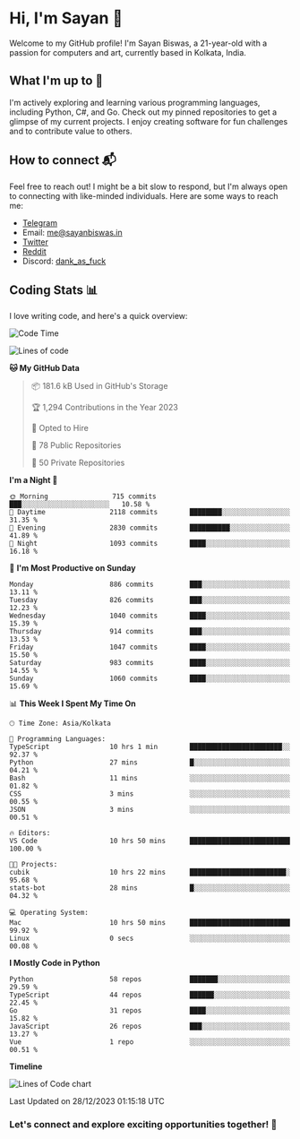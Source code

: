 # Hi, I'm Sayan 👋

Welcome to my GitHub profile! I'm Sayan Biswas, a 21-year-old with a passion for computers and art, currently based in Kolkata, India.

## What I'm up to 🚀

I'm actively exploring and learning various programming languages, including Python, C#, and Go. Check out my pinned repositories to get a glimpse of my current projects. I enjoy creating software for fun challenges and to contribute value to others.

## How to connect 📬

Feel free to reach out! I might be a bit slow to respond, but I'm always open to connecting with like-minded individuals. Here are some ways to reach me:

- [Telegram](https://t.me/dank_as_fuck)
- Email: [me@sayanbiswas.in](mailto:me@sayanbiswas.in)
- [Twitter](https://twitter.com/TheDankDel)
- [Reddit](https://www.reddit.com/user/dank_as_fuck_/)
- Discord: [dank_as_fuck](https://discordapp.com/users/506536929152466945)

## Coding Stats 📊

I love writing code, and here's a quick overview:

<!--START_SECTION:waka-->
![Code Time](http://img.shields.io/badge/Code%20Time-1%2C354%20hrs%2017%20mins-blue)

![Lines of code](https://img.shields.io/badge/From%20Hello%20World%20I%27ve%20Written-6.6%20million%20lines%20of%20code-blue)

**🐱 My GitHub Data** 

> 📦 181.6 kB Used in GitHub's Storage 
 > 
> 🏆 1,294 Contributions in the Year 2023
 > 
> 💼 Opted to Hire
 > 
> 📜 78 Public Repositories 
 > 
> 🔑 50 Private Repositories 
 > 
**I'm a Night 🦉** 

```text
🌞 Morning                715 commits         ███░░░░░░░░░░░░░░░░░░░░░░   10.58 % 
🌆 Daytime                2118 commits        ████████░░░░░░░░░░░░░░░░░   31.35 % 
🌃 Evening                2830 commits        ██████████░░░░░░░░░░░░░░░   41.89 % 
🌙 Night                  1093 commits        ████░░░░░░░░░░░░░░░░░░░░░   16.18 % 
```
📅 **I'm Most Productive on Sunday** 

```text
Monday                   886 commits         ███░░░░░░░░░░░░░░░░░░░░░░   13.11 % 
Tuesday                  826 commits         ███░░░░░░░░░░░░░░░░░░░░░░   12.23 % 
Wednesday                1040 commits        ████░░░░░░░░░░░░░░░░░░░░░   15.39 % 
Thursday                 914 commits         ███░░░░░░░░░░░░░░░░░░░░░░   13.53 % 
Friday                   1047 commits        ████░░░░░░░░░░░░░░░░░░░░░   15.50 % 
Saturday                 983 commits         ████░░░░░░░░░░░░░░░░░░░░░   14.55 % 
Sunday                   1060 commits        ████░░░░░░░░░░░░░░░░░░░░░   15.69 % 
```


📊 **This Week I Spent My Time On** 

```text
🕑︎ Time Zone: Asia/Kolkata

💬 Programming Languages: 
TypeScript               10 hrs 1 min        ███████████████████████░░   92.37 % 
Python                   27 mins             █░░░░░░░░░░░░░░░░░░░░░░░░   04.21 % 
Bash                     11 mins             ░░░░░░░░░░░░░░░░░░░░░░░░░   01.82 % 
CSS                      3 mins              ░░░░░░░░░░░░░░░░░░░░░░░░░   00.55 % 
JSON                     3 mins              ░░░░░░░░░░░░░░░░░░░░░░░░░   00.51 % 

🔥 Editors: 
VS Code                  10 hrs 50 mins      █████████████████████████   100.00 % 

🐱‍💻 Projects: 
cubik                    10 hrs 22 mins      ████████████████████████░   95.68 % 
stats-bot                28 mins             █░░░░░░░░░░░░░░░░░░░░░░░░   04.32 % 

💻 Operating System: 
Mac                      10 hrs 50 mins      █████████████████████████   99.92 % 
Linux                    0 secs              ░░░░░░░░░░░░░░░░░░░░░░░░░   00.08 % 
```

**I Mostly Code in Python** 

```text
Python                   58 repos            ███████░░░░░░░░░░░░░░░░░░   29.59 % 
TypeScript               44 repos            ██████░░░░░░░░░░░░░░░░░░░   22.45 % 
Go                       31 repos            ████░░░░░░░░░░░░░░░░░░░░░   15.82 % 
JavaScript               26 repos            ███░░░░░░░░░░░░░░░░░░░░░░   13.27 % 
Vue                      1 repo              ░░░░░░░░░░░░░░░░░░░░░░░░░   00.51 % 
```



**Timeline**

![Lines of Code chart](https://raw.githubusercontent.com/Dank-del/Dank-del/main/assets/bar_graph.png)


 Last Updated on 28/12/2023 01:15:18 UTC
<!--END_SECTION:waka-->

### Let's connect and explore exciting opportunities together! 🚀
